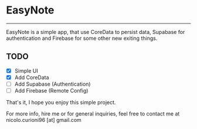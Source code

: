 # EasyNote

***

EasyNote is a simple app, that use CoreData to persist data, Supabase for authentication and Firebase for some other new exiting things.

## TODO

- [x]  Simple UI
- [x]  Add CoreData
- [ ]  Add Supabase (Authentication)
- [ ]  Add Firebase (Remote Config)

That's it, I hope you enjoy this simple project.

For more info, hire me or for general inquiries, feel free to contact me at nicolo.curioni96 [at] gmail.com
